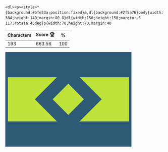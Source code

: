 `<dl><p><style>*{background:#bfe33a;position:fixed}&,dl{background:#2f5a76}body{width:384;height:140;margin:80 8}dl{width:150;height:150;margin:-5 117;rotate:45deg}p{width:70;height:70;margin:40`

| Characters | Score 🏆 | %   |
| ---------- | -------- | --- |
| 193        | 663.56   | 100 |

![](/2025/jan2025/21/20250121.png)
